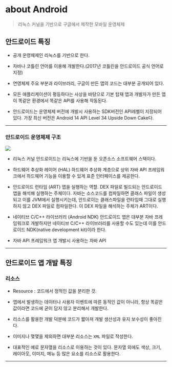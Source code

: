 # about Android
> 리눅스 커널을 기반으로 구글에서 제작한 모바일 운영체제

## 안드로이드 특징
* 공개 운영체제인 리눅스를 기반으로 한다.

* 자바나 코틀린 언어를 이용해 개발한다.(2017년 코틀린을 안드로이드 공식 언어로 지정)

* 연영체제 주요 부분과 라이브러리, 구글이 만든 앱의 코드는 대부분 공개되어 있다.

* 모든 애플리케이션이 평등하다는 사상을 바탕으로 기본 탑재 앱과 개발자가 만든 앱이 똑같은 환경에서 똑같은 API를 사용해 작동된다.

* 안드로이드는 운영체제 버전에 개발시 사용하는 SDK버전인 API레벨이 지정되어 있다.
가장 최신 버전은 Android 14 API Level 34 Upside Down Cake다.

***
### 안드로이드 운영체제 구조
![](https://velog.velcdn.com/images/choonbok22/post/f6b58d9a-b30e-4732-aa29-1c6e8a62af99/image.png)

* 리눅스 커널
안드로이드는 리눅스에 기반을 둔 오픈소스 소프트웨어 스택이다.

* 하드웨어 추상화 레이어 (HAL)
하드웨어 추상화 계층으로 상위 자바 API 프레임워크에서 하드웨어 기능을 이용할 수 있게 표준 인터페이스를 제공한다.

* 안드로이드 런타임 (ART)
앱을 실행하는 역할. DEX 파일로 빌드되는 안드로이드 앱을 해석해 실행하는 주체이다.
자바는 소스코드를 컴파일하면 클래스 파일이 생성되고 이를 JVM에서 실행시키는데, 안드로이는 클래스파일을 런타임때 그대로 실행하지 않고 DEX 파일로 컴파일한다. 이 DEX 파일을 해석하는 주체가 ART이다.

* 네이티브 C/C++ 라이브러리 (Android NDK)
안드로이드 앱은 대부분 자바 프레임워크로 개발하지만 네이티브 C/C++ 라이브러리를 사용할 수도 있는데 이를 안드로이드 NDK(native development kit)이라 한다.

* 자바 API 프레임워크
앱 개발시 사용하는 자바 API

***
## 안드로이드 앱 개발 특징
### 리소스
* Resource : 코드에서 정적인 값을 분리한 것.

* 앱에서 발생하는 데이터나 사용자 이벤트에 따른 동적인 값이 아니라, 항상 똑같은 값이라면 코드에 굳이 담지 않고 분리해서 개발한다.

* 리소스를 활용한 개발 덕분에 코드가 짧아져 개발 생산성과 유지 보수성이 좋아진다.

* 이미지나 몇몇을 제외하면 대부분 리소스는 `XML` 파일로 작성한다.

* 대표적인 예로 문자열을 리소스로 이용하는 것이 있다.
문자열 외에도 색상, 크기, 레이아웃, 이미지, 메뉴 등 많은 요소를 리소스로 활용한다.
***

